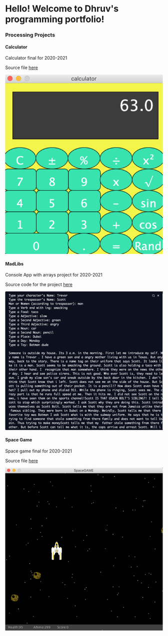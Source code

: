 # Hello! Welcome to Dhruv's programming portfolio!

### Processing Projects

#### Calculator
Calculator final for 2020-2021

Source file [here](https://github.com/Dhruv-Reddy/programmingPortfolio/tree/gh-pages/src/calculator)

![](https://github.com/Dhruv-Reddy/programmingPortfolio/blob/gh-pages/images/Calculator.png?raw=true)

#### MadLibs
Console App with arrays project for 2020-2021

Source code for the project [here](https://github.com/Dhruv-Reddy/programmingPortfolio/blob/gh-pages/src/MadLibs)

![](https://github.com/Dhruv-Reddy/programmingPortfolio/blob/gh-pages/images/Screen%20Shot%202021-04-21%20at%208.05.06%20AM.png?raw=true)


#### Space Game
Space game final for 2020-2021

Source file [here](https://github.com/Dhruv-Reddy/programmingPortfolio/blob/gh-pages/src/Archive.zip)

![](https://github.com/Dhruv-Reddy/programmingPortfolio/blob/gh-pages/images/Screen%20Shot%202021-06-01%20at%202.20.08%20PM.png?raw=true)
